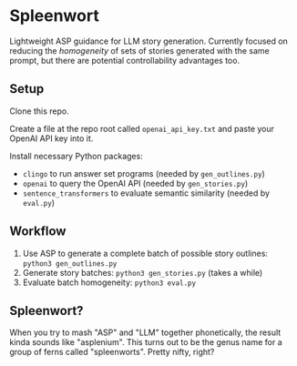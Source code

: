# Spleenwort
Lightweight ASP guidance for LLM story generation. Currently focused on reducing the *homogeneity* of sets of stories generated with the same prompt, but there are potential controllability advantages too.

## Setup
Clone this repo.

Create a file at the repo root called `openai_api_key.txt` and paste your OpenAI API key into it.

Install necessary Python packages:
* `clingo` to run answer set programs (needed by `gen_outlines.py`)
* `openai` to query the OpenAI API (needed by `gen_stories.py`)
* `sentence_transformers` to evaluate semantic similarity (needed by `eval.py`)

## Workflow
1. Use ASP to generate a complete batch of possible story outlines: `python3 gen_outlines.py`
2. Generate story batches: `python3 gen_stories.py` (takes a while)
3. Evaluate batch homogeneity: `python3 eval.py`

## Spleenwort?
When you try to mash "ASP" and "LLM" together phonetically, the result kinda sounds like "asplenium". This turns out to be the genus name for a group of ferns called "spleenworts". Pretty nifty, right?
